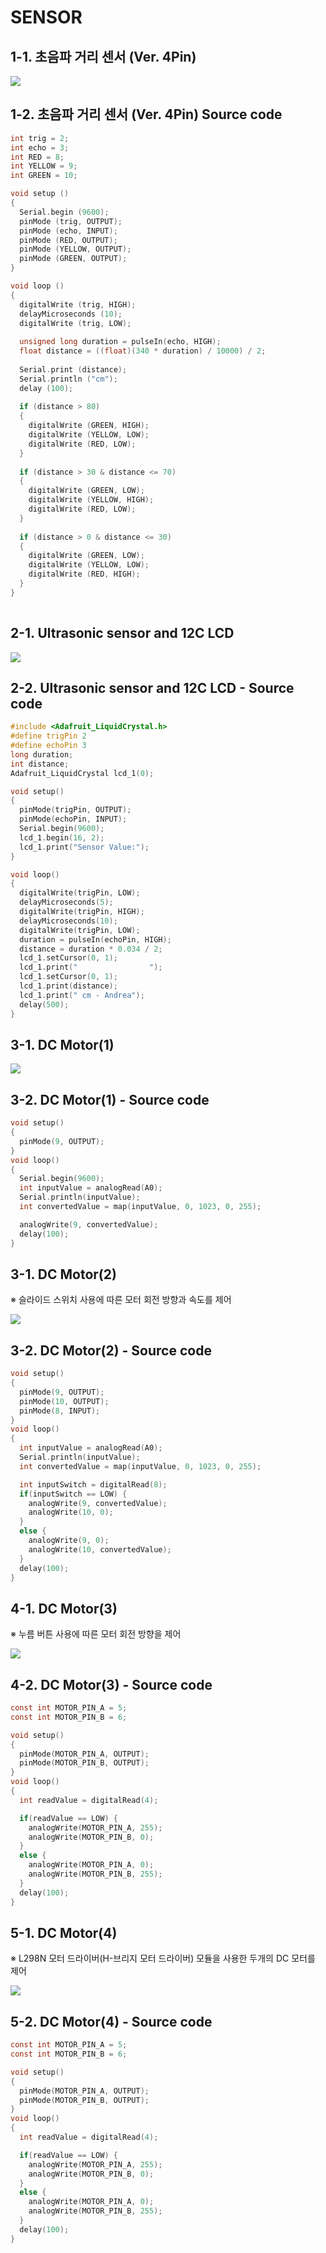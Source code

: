 # SENSOR

## 1-1. 초음파 거리 센서 (Ver. 4Pin)

![](./images/sensor01.png)

## 1-2. 초음파 거리 센서 (Ver. 4Pin) Source code

```c
int trig = 2;
int echo = 3;
int RED = 8;
int YELLOW = 9;
int GREEN = 10;

void setup ()
{
  Serial.begin (9600);
  pinMode (trig, OUTPUT);
  pinMode (echo, INPUT);
  pinMode (RED, OUTPUT);
  pinMode (YELLOW, OUTPUT);
  pinMode (GREEN, OUTPUT);
}

void loop ()
{
  digitalWrite (trig, HIGH);
  delayMicroseconds (10);
  digitalWrite (trig, LOW);
  
  unsigned long duration = pulseIn(echo, HIGH);
  float distance = ((float)(340 * duration) / 10000) / 2;
  
  Serial.print (distance);
  Serial.println ("cm");
  delay (100);
  
  if (distance > 80)
  {
    digitalWrite (GREEN, HIGH);
    digitalWrite (YELLOW, LOW);
    digitalWrite (RED, LOW);
  }
  
  if (distance > 30 & distance <= 70)
  {
    digitalWrite (GREEN, LOW);
    digitalWrite (YELLOW, HIGH);
    digitalWrite (RED, LOW);
  }
  
  if (distance > 0 & distance <= 30)
  {
    digitalWrite (GREEN, LOW);
    digitalWrite (YELLOW, LOW);
    digitalWrite (RED, HIGH);
  }
}
  
```

## 2-1. Ultrasonic sensor and 12C LCD

![](./images/sensor02.png)

## 2-2. Ultrasonic sensor and 12C LCD - Source code

```c
#include <Adafruit_LiquidCrystal.h>
#define trigPin 2
#define echoPin 3
long duration;
int distance;
Adafruit_LiquidCrystal lcd_1(0);

void setup() 
{
  pinMode(trigPin, OUTPUT);
  pinMode(echoPin, INPUT);
  Serial.begin(9600);
  lcd_1.begin(16, 2);
  lcd_1.print("Sensor Value:");
}

void loop() 
{
  digitalWrite(trigPin, LOW);
  delayMicroseconds(5);
  digitalWrite(trigPin, HIGH);
  delayMicroseconds(10);
  digitalWrite(trigPin, LOW);
  duration = pulseIn(echoPin, HIGH);
  distance = duration * 0.034 / 2;
  lcd_1.setCursor(0, 1);  
  lcd_1.print("                "); 
  lcd_1.setCursor(0, 1);
  lcd_1.print(distance);
  lcd_1.print(" cm - Andrea");
  delay(500);
}
```

## 3-1. DC Motor(1)

![](./images/sensor03.png)

## 3-2. DC Motor(1) - Source code

```c
void setup() 
{
  pinMode(9, OUTPUT);
}
void loop()
{
  Serial.begin(9600);
  int inputValue = analogRead(A0);
  Serial.println(inputValue);
  int convertedValue = map(inputValue, 0, 1023, 0, 255);

  analogWrite(9, convertedValue);
  delay(100);
}
```

## 3-1. DC Motor(2)
※ 슬라이드 스위치 사용에 따른 모터 회전 방향과 속도를 제어

![](./images/sensor4.png)

## 3-2. DC Motor(2) - Source code

```c
void setup() 
{
  pinMode(9, OUTPUT);
  pinMode(10, OUTPUT);
  pinMode(8, INPUT);
}
void loop()
{
  int inputValue = analogRead(A0);
  Serial.println(inputValue);
  int convertedValue = map(inputValue, 0, 1023, 0, 255);

  int inputSwitch = digitalRead(8);
  if(inputSwitch == LOW) {	
    analogWrite(9, convertedValue);
    analogWrite(10, 0);
  }
  else {
    analogWrite(9, 0);
    analogWrite(10, convertedValue);
  }   
  delay(100);
}

```

## 4-1. DC Motor(3)
※ 누름 버튼 사용에 따른 모터 회전 방향을 제어

![](./images/sensor05.png)

## 4-2. DC Motor(3) - Source code

```c
const int MOTOR_PIN_A = 5;
const int MOTOR_PIN_B = 6;

void setup() 
{
  pinMode(MOTOR_PIN_A, OUTPUT);
  pinMode(MOTOR_PIN_B, OUTPUT);
}
void loop()
{
  int readValue = digitalRead(4);

  if(readValue == LOW) {	
    analogWrite(MOTOR_PIN_A, 255);
    analogWrite(MOTOR_PIN_B, 0);
  }
  else {
    analogWrite(MOTOR_PIN_A, 0);
    analogWrite(MOTOR_PIN_B, 255);
  }   
  delay(100);
}


```

## 5-1. DC Motor(4)
※  L298N 모터 드라이버(H-브리지 모터 드라이버) 모듈을 사용한 두개의 DC 모터를 제어

![](./images/sensor06.png)

## 5-2. DC Motor(4) - Source code

```c
const int MOTOR_PIN_A = 5;
const int MOTOR_PIN_B = 6;

void setup() 
{
  pinMode(MOTOR_PIN_A, OUTPUT);
  pinMode(MOTOR_PIN_B, OUTPUT);
}
void loop()
{
  int readValue = digitalRead(4);

  if(readValue == LOW) {	
    analogWrite(MOTOR_PIN_A, 255);
    analogWrite(MOTOR_PIN_B, 0);
  }
  else {
    analogWrite(MOTOR_PIN_A, 0);
    analogWrite(MOTOR_PIN_B, 255);
  }   
  delay(100);
}


```
